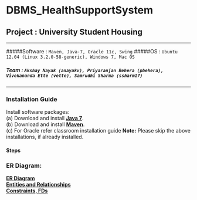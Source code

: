# DBMS_HealthSupportSystem

## Project : University Student Housing
---
#####Software : `Maven, Java-7, Oracle 11c, Swing`
#####OS : `Ubuntu 12.04 (Linux 3.2.0-58-generic), Windows 7, Mac OS`
##### Team : `Akshay Nayak (anayakv), Priyaranjan Behera (pbehera), Vivekananda Ette (vette), Samrudhi Sharma (ssharm17)`
 ---
### Installation Guide 
Install software packages:    
(a) Download and install [**Java 7**](http://java.com/en/download/  ).  
(b) Download and install [**Maven**](http://maven.apache.org/download.cgi).  
(c) For Oracle refer classroom installation guide
**Note:** Please skip the above installations, if already installed.  

#### Steps


### ER Diagram:
[**ER Diagram**](https://github.com/priyaranjan-behera/DBMS_HealthSupportSystem/blob/Documents/Documents/ER%20Diagram%20Health%20Support.pdf) <br/>
[**Entities and Relationships**](https://github.com/priyaranjan-behera/DBMS_HealthSupportSystem/blob/Documents/Documents/ProjectMilestone1Report.pdf) <br/>
[**Constraints, FDs**](https://github.com/priyaranjan-behera/DBMS_HealthSupportSystem/blob/Documents/Documents/ProjectMilestone2Table.pdf) <br/>



